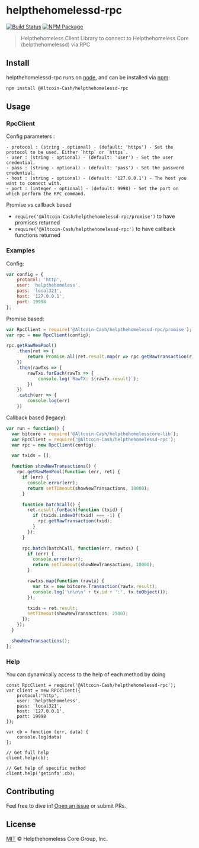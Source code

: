 # helpthehomelessd-rpc

[![Build Status](https://img.shields.io/travis/Altcoin-Cash/helpthehomelessd-rpc.svg?branch=master)](https://travis-ci.org/Altcoin-Cash/helpthehomelessd-rpc)
[![NPM Package](https://img.shields.io/npm/v/@Altcoin-Cash/helpthehomelessd-rpc.svg)](https://www.npmjs.org/package/@Altcoin-Cash/helpthehomelessd-rpc)

> Helpthehomeless Client Library to connect to Helpthehomeless Core (helpthehomelessd) via RPC

## Install

helpthehomelessd-rpc runs on [node](http://nodejs.org/), and can be installed via [npm](https://npmjs.org/):

```bash
npm install @Altcoin-Cash/helpthehomelessd-rpc
```

## Usage

### RpcClient

Config parameters : 

	- protocol : (string - optional) - (default: 'https') - Set the protocol to be used. Either `http` or `https`.
	- user : (string - optional) - (default: 'user') - Set the user credential.
	- pass : (string - optional) - (default: 'pass') - Set the password credential.
	- host : (string - optional) - (default: '127.0.0.1') - The host you want to connect with.
	- port : (integer - optional) - (default: 9998) - Set the port on which perform the RPC command.

Promise vs callback based

  - `require('@Altcoin-Cash/helpthehomelessd-rpc/promise')` to have promises returned
  - `require('@Altcoin-Cash/helpthehomelessd-rpc')` to have callback functions returned
	
### Examples

Config:

```javascript
var config = {
    protocol: 'http',
    user: 'helpthehomeless',
    pass: 'local321',
    host: '127.0.0.1',
    port: 19998
};
```

Promise based:

```javascript
var RpcClient = require('@Altcoin-Cash/helpthehomelessd-rpc/promise');
var rpc = new RpcClient(config);

rpc.getRawMemPool()
    .then(ret => {
        return Promise.all(ret.result.map(r => rpc.getRawTransaction(r)))
    })
    .then(rawTxs => {
        rawTxs.forEach(rawTx => {
            console.log(`RawTX: ${rawTx.result}`);
        })
    })
    .catch(err => {
        console.log(err)
    })
```

Callback based (legacy):

```javascript
var run = function() {
  var bitcore = require('@Altcoin-Cash/helpthehomelesscore-lib');
  var RpcClient = require('@Altcoin-Cash/helpthehomelessd-rpc');
  var rpc = new RpcClient(config);

  var txids = [];

  function showNewTransactions() {
    rpc.getRawMemPool(function (err, ret) {
      if (err) {
        console.error(err);
        return setTimeout(showNewTransactions, 10000);
      }

      function batchCall() {
        ret.result.forEach(function (txid) {
          if (txids.indexOf(txid) === -1) {
            rpc.getRawTransaction(txid);
          }
        });
      }

      rpc.batch(batchCall, function(err, rawtxs) {
        if (err) {
          console.error(err);
          return setTimeout(showNewTransactions, 10000);
        }

        rawtxs.map(function (rawtx) {
          var tx = new bitcore.Transaction(rawtx.result);
          console.log('\n\n\n' + tx.id + ':', tx.toObject());
        });

        txids = ret.result;
        setTimeout(showNewTransactions, 2500);
      });
    });
  }

  showNewTransactions();
};
```

### Help

You can dynamically access to the help of each method by doing

```
const RpcClient = require('@Altcoin-Cash/helpthehomelessd-rpc');
var client = new RPCclient({
    protocol:'http',
    user: 'helpthehomeless',
    pass: 'local321', 
    host: '127.0.0.1', 
    port: 19998
});

var cb = function (err, data) {
    console.log(data)
};

// Get full help
client.help(cb);

// Get help of specific method
client.help('getinfo',cb);
```

## Contributing

Feel free to dive in! [Open an issue](https://github.com/Altcoin-Cash/helpthehomeless-std-template/issues/new) or submit PRs.

## License

[MIT](LICENSE) &copy; Helpthehomeless Core Group, Inc.
